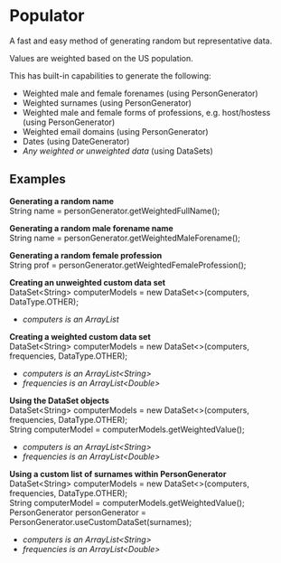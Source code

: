 # Populator
A fast and easy method of generating random but representative data.

Values are weighted based on the US population.

This has built-in capabilities to generate the following:
- Weighted male and female forenames (using PersonGenerator)
- Weighted surnames (using PersonGenerator)
- Weighted male and female forms of professions, e.g. host/hostess (using PersonGenerator)
- Weighted email domains (using PersonGenerator)
- Dates (using DateGenerator)
- *Any weighted or unweighted data* (using DataSets)

## Examples

**Generating a random name**  
String name = personGenerator.getWeightedFullName();

**Generating a random male forename name**  
String name = personGenerator.getWeightedMaleForename();

**Generating a random female profession**  
String prof = personGenerator.getWeightedFemaleProfession();

**Creating an unweighted custom data set**  
DataSet\<String\> computerModels = new DataSet\<\>(computers, DataType.OTHER);
- *computers is an ArrayList<String>*

**Creating a weighted custom data set**  
DataSet\<String\> computerModels = new DataSet\<\>(computers, frequencies, DataType.OTHER);
- *computers is an ArrayList\<String\>*  
- *frequencies is an ArrayList\<Double\>*  

**Using the DataSet objects**  
DataSet\<String\> computerModels = new DataSet\<\>(computers, frequencies, DataType.OTHER);  
String computerModel = computerModels.getWeightedValue();
- *computers is an ArrayList\<String\>*  
- *frequencies is an ArrayList\<Double\>*  

**Using a custom list of surnames within PersonGenerator**  
DataSet\<String\> computerModels = new DataSet\<\>(computers, frequencies, DataType.OTHER);  
String computerModel = computerModels.getWeightedValue();  
PersonGenerator personGenerator = PersonGenerator.useCustomDataSet(surnames);
- *computers is an ArrayList\<String\>*  
- *frequencies is an ArrayList\<Double\>*  